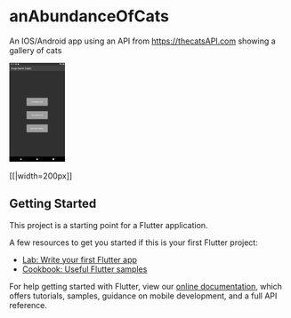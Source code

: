 # anAbundanceOfCats

An IOS/Android app using an API from https://thecatsAPI.com showing a gallery of cats

<img src= 'image_preview/Screenshot_1645629568.png' width='100'>

[[|width=200px]]

## Getting Started

This project is a starting point for a Flutter application.

A few resources to get you started if this is your first Flutter project:

- [Lab: Write your first Flutter app](https://flutter.dev/docs/get-started/codelab)
- [Cookbook: Useful Flutter samples](https://flutter.dev/docs/cookbook)

For help getting started with Flutter, view our
[online documentation](https://flutter.dev/docs), which offers tutorials,
samples, guidance on mobile development, and a full API reference.
